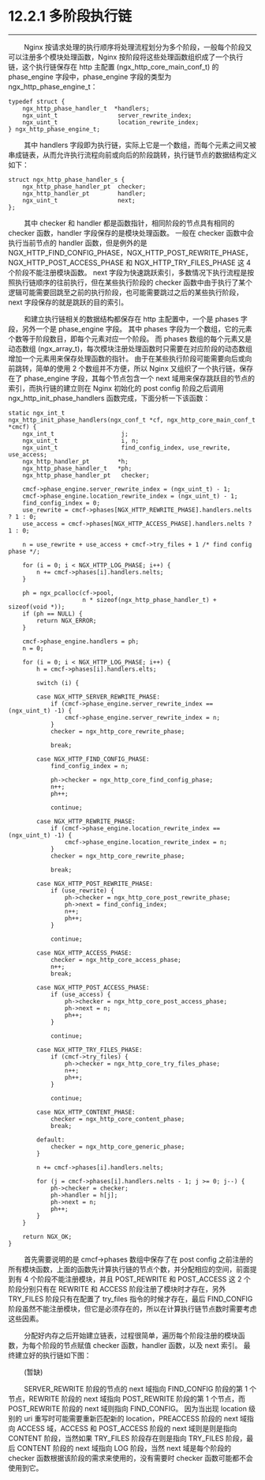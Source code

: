 # 12.2.1 多阶段执行链
***

&emsp;&emsp;
Nginx 按请求处理的执行顺序将处理流程划分为多个阶段，一般每个阶段又可以注册多个模块处理函数，Nginx 按阶段将这些处理函数组织成了一个执行链，这个执行链保存在 http 主配置 (ngx\_http\_core\_main\_conf\_t) 的 phase\_engine 字段中，phase\_engine 字段的类型为 ngx\_http\_phase\_engine\_t：

    typedef struct {
        ngx_http_phase_handler_t  *handlers;
        ngx_uint_t                 server_rewrite_index;
        ngx_uint_t                 location_rewrite_index;
    } ngx_http_phase_engine_t;

&emsp;&emsp;
其中 handlers 字段即为执行链，实际上它是一个数组，而每个元素之间又被串成链表，从而允许执行流程向前或向后的阶段跳转，执行链节点的数据结构定义如下：

    struct ngx_http_phase_handler_s {
        ngx_http_phase_handler_pt  checker;
        ngx_http_handler_pt        handler;
        ngx_uint_t                 next;
    };

&emsp;&emsp;
其中 checker 和 handler 都是函数指针，相同阶段的节点具有相同的 checker 函数，handler 字段保存的是模块处理函数。
一般在 checker 函数中会执行当前节点的 handler 函数，但是例外的是 NGX\_HTTP\_FIND\_CONFIG\_PHASE，NGX\_HTTP\_POST\_REWRITE\_PHASE，NGX\_HTTP\_POST\_ACCESS\_PHASE 和 NGX\_HTTP\_TRY\_FILES\_PHASE 这 4 个阶段不能注册模块函数。
next 字段为快速跳跃索引，多数情况下执行流程是按照执行链顺序的往前执行，但在某些执行阶段的 checker 函数中由于执行了某个逻辑可能需要回跳至之前的执行阶段，也可能需要跳过之后的某些执行阶段，next 字段保存的就是跳跃的目的索引。

&emsp;&emsp;
和建立执行链相关的数据结构都保存在 http 主配置中，一个是 phases 字段，另外一个是 phase\_engine 字段。
其中 phases 字段为一个数组，它的元素个数等于阶段数目，即每个元素对应一个阶段。
而 phases 数组的每个元素又是动态数组 (ngx\_array\_t)，每次模块注册处理函数时只需要在对应阶段的动态数组增加一个元素用来保存处理函数的指针。
由于在某些执行阶段可能需要向后或向前跳转，简单的使用 2 个数组并不方便，所以 Nginx 又组织了一个执行链，保存在了 phase\_engine 字段，其每个节点包含一个 next 域用来保存跳跃目的节点的索引，而执行链的建立则在 Nginx 初始化的 post config 阶段之后调用 ngx\_http\_init\_phase\_handlers 函数完成，下面分析一下该函数：

    static ngx_int_t
    ngx_http_init_phase_handlers(ngx_conf_t *cf, ngx_http_core_main_conf_t *cmcf) {
        ngx_int_t                   j;
        ngx_uint_t                  i, n;
        ngx_uint_t                  find_config_index, use_rewrite, use_access;
        ngx_http_handler_pt        *h;
        ngx_http_phase_handler_t   *ph;
        ngx_http_phase_handler_pt   checker;

        cmcf->phase_engine.server_rewrite_index = (ngx_uint_t) - 1;
        cmcf->phase_engine.location_rewrite_index = (ngx_uint_t) - 1;
        find_config_index = 0;
        use_rewrite = cmcf->phases[NGX_HTTP_REWRITE_PHASE].handlers.nelts ? 1 : 0;
        use_access = cmcf->phases[NGX_HTTP_ACCESS_PHASE].handlers.nelts ? 1 : 0;

        n = use_rewrite + use_access + cmcf->try_files + 1 /* find config phase */;

        for (i = 0; i < NGX_HTTP_LOG_PHASE; i++) {
            n += cmcf->phases[i].handlers.nelts;
        }

        ph = ngx_pcalloc(cf->pool,
                         n * sizeof(ngx_http_phase_handler_t) + sizeof(void *));
        if (ph == NULL) {
            return NGX_ERROR;
        }

        cmcf->phase_engine.handlers = ph;
        n = 0;

        for (i = 0; i < NGX_HTTP_LOG_PHASE; i++) {
            h = cmcf->phases[i].handlers.elts;

            switch (i) {

            case NGX_HTTP_SERVER_REWRITE_PHASE:
                if (cmcf->phase_engine.server_rewrite_index == (ngx_uint_t) -1) {
                    cmcf->phase_engine.server_rewrite_index = n;
                }
                checker = ngx_http_core_rewrite_phase;

                break;

            case NGX_HTTP_FIND_CONFIG_PHASE:
                find_config_index = n;

                ph->checker = ngx_http_core_find_config_phase;
                n++;
                ph++;

                continue;

            case NGX_HTTP_REWRITE_PHASE:
                if (cmcf->phase_engine.location_rewrite_index == (ngx_uint_t) -1) {
                    cmcf->phase_engine.location_rewrite_index = n;
                }
                checker = ngx_http_core_rewrite_phase;

                break;

            case NGX_HTTP_POST_REWRITE_PHASE:
                if (use_rewrite) {
                    ph->checker = ngx_http_core_post_rewrite_phase;
                    ph->next = find_config_index;
                    n++;
                    ph++;
                }

                continue;

            case NGX_HTTP_ACCESS_PHASE:
                checker = ngx_http_core_access_phase;
                n++;
                break;

            case NGX_HTTP_POST_ACCESS_PHASE:
                if (use_access) {
                    ph->checker = ngx_http_core_post_access_phase;
                    ph->next = n;
                    ph++;
                }

                continue;

            case NGX_HTTP_TRY_FILES_PHASE:
                if (cmcf->try_files) {
                    ph->checker = ngx_http_core_try_files_phase;
                    n++;
                    ph++;
                }

                continue;

            case NGX_HTTP_CONTENT_PHASE:
                checker = ngx_http_core_content_phase;
                break;

            default:
                checker = ngx_http_core_generic_phase;
            }

            n += cmcf->phases[i].handlers.nelts;

            for (j = cmcf->phases[i].handlers.nelts - 1; j >= 0; j--) {
                ph->checker = checker;
                ph->handler = h[j];
                ph->next = n;
                ph++;
            }
        }

        return NGX_OK;
    }

&emsp;&emsp;
首先需要说明的是 cmcf->phases 数组中保存了在 post config 之前注册的所有模块函数，上面的函数先计算执行链的节点个数，并分配相应的空间，前面提到有 4 个阶段不能注册模块，并且 POST\_REWRITE 和 POST\_ACCESS 这 2 个阶段分别只有在 REWRITE 和 ACCESS 阶段注册了模块时才存在，另外 TRY\_FILES 阶段只有在配置了 try\_files 指令的时候才存在，最后 FIND\_CONFIG 阶段虽然不能注册模块，但它是必须存在的，所以在计算执行链节点数时需要考虑这些因素。

&emsp;&emsp;
分配好内存之后开始建立链表，过程很简单，遍历每个阶段注册的模块函数，为每个阶段的节点赋值 checker 函数，handler 函数，以及 next 索引。
最终建立好的执行链如下图：

&emsp;&emsp;
(暂缺)

&emsp;&emsp;
SERVER\_REWRITE 阶段的节点的 next 域指向 FIND\_CONFIG 阶段的第 1 个节点，REWRITE 阶段的 next 域指向 POST\_REWRITE 阶段的第 1 个节点，而 POST\_REWRITE 阶段的 next 域则指向 FIND\_CONFIG。
因为当出现 location 级别的 uri 重写时可能需要重新匹配新的 location，PREACCESS 阶段的 next 域指向 ACCESS 域，ACCESS 和 POST\_ACCESS 阶段的 next 域则是则是指向 CONTENT 阶段，当然如果 TRY\_FILES 阶段存在则是指向 TRY\_FILES 阶段，最后 CONTENT 阶段的 next 域指向 LOG 阶段，当然 next 域是每个阶段的 checker 函数根据该阶段的需求来使用的，没有需要时 checker 函数可能都不会使用到它。